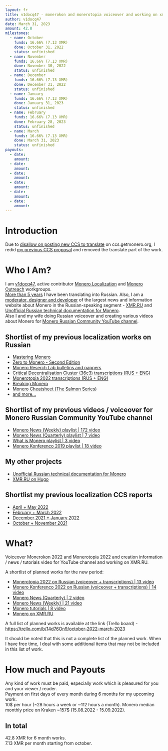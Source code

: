 ```yaml
---
layout: fr
title: v1docq47 - monerokon and monerotopia voiceover and working on xmr.ru
author: v1docq47
date: March 31, 2023
amount: 42.8
milestones:
  - name: October
    funds: 16.66% (7.13 XMR)
    done: October 31, 2022
    status: unfinished
  - name: November
    funds: 16.66% (7.13 XMR)
    done: November 30, 2022
    status: unfinished
  - name: December
    funds: 16.66% (7.13 XMR)
    done: December 31, 2022
    status: unfinished
  - name: January
    funds: 16.66% (7.13 XMR)
    done: January 31, 2023
    status: unfinished
  - name: February
    funds: 16.66% (7.13 XMR)
    done: February 28, 2023
    status: unfinished
  - name: March
    funds: 16.66% (7.13 XMR)
    done: March 31, 2023
    status: unfinished
payouts:
  - date:
    amount:
  - date:
    amount:
  - date:
    amount:
  - date:
    amount:
  - date:
    amount:
  - date:
    amount:
---
```


# Introduction

Due to [disallow on posting new CCS to translate](https://github.com/monero-project/meta/issues/732) on ccs.getmonero.org, I redid [my previous CCS proposal](https://repo.getmonero.org/monero-project/ccs-proposals/-/merge_requests/329) and removed the translate part of the work.

# Who I Am?

I am [v1docq47](https://github.com/v1docq47), active contributor [Monero Localization](https://translate.getmonero.org/user/v1docq47/) and [Monero Outreach](https://github.com/monero-ecosystem/outreach-docs/pulls?q=is%3Apr+is%3Aclosed+v1docq47) workgroups.  
[More than 5 years](https://github.com/pulls?q=is%3Apr+author%3Av1docq47+archived%3Afalse+is%3Aclosed+sort%3Acreated-asc) I have been translating into Russian. Also, I am a [moderator, designer and developer](https://github.com/xmr-ru/xmr_ru/commits/main) of the largest news and information website about Monero in the Russian-speaking segment - [XMR.RU](https://xmr.ru/) and [Unofficial Russian technical documentation for Monero](https://wiki.xmr.ru/).  
Also I and my wife doing Russian voiceover and creating various videos about Monero for [Monero Russian Community YouTube channel](https://www.youtube.com/channel/UChZc5PLsbP5zeFrmOYMKGmA).

## Shortlist of my previous localization works on Russian
- [Mastering Monero](https://github.com/monerobook/monerobook/pull/81)
- [Zero to Monero - Second Edition](https://github.com/UkoeHB/Monero-RCT-report/pull/9)
- [Monero Reserch Lab bulletins and pappers](https://github.com/xmr-ru/monero-research-lab-translations/tree/main/publications/bulletins)
- [Critical Decentralisation Cluster (36c3) transcriptions (RUS + ENG)](https://github.com/v1docq47/monero-cdc-36c3-transcriptions)
- [Monerotopia 2022 transcriptions (RUS + ENG)](https://github.com/v1docq47/monerotopia-2022-transcriptions)
- [Breaking Monero](https://github.com/monero-ecosystem/outreach-docs/tree/master/monero-outreach-docs/translations/ru/transcriptions/breaking_monero)
- [Monero Cheatsheet (The Salmon Series)](https://www.bybaro.it/Moh3po/)
- [and more...](https://github.com/pulls?q=is%3Apr+author%3Av1docq47+archived%3Afalse+is%3Aclosed)

## Shortlist of my previous videos / voiceover for Monero Russian Community YouTube channel
- [Monero News (Weekly) playlist | 172 video](https://www.youtube.com/watch?v=ixUamqRd3nc&list=PLQyX7h187qnQWtCN6brBXsB9QLEuaJWQO)
- [Monero News (Quarterly) playlist | 7 video](https://www.youtube.com/watch?v=XZD-b2gq9dQ&list=PLQyX7h187qnTrEQo1n1_-lxR5tk0qlRKo)
- [What is Monero playlist | 3 video](https://www.youtube.com/watch?v=FOsHxWG5jNs&list=PLQyX7h187qnTqq4_-EAnp4HZk9eJpMvZK)
- [Monero Konferenco 2019 playlist | 18 video](https://www.youtube.com/watch?v=56Tr03HzGJ8&list=PLQyX7h187qnSZG_PTYtO57_z_nFOlWWEM)

## My other projects
- [Unofficial Russian technical documentation for Monero](https://wiki.xmr.ru/)
- [XMR.RU on Hugo](https://github.com/xmr-ru/xmr_ru)

## Shortlist my previous localization CCS reports
- [April + May 2022](https://repo.getmonero.org/monero-project/ccs-proposals/-/merge_requests/280#note_16701)
- [February + March 2022](https://repo.getmonero.org/monero-project/ccs-proposals/-/merge_requests/280#note_15637)
- [December 2021 + January 2022](https://repo.getmonero.org/monero-project/ccs-proposals/-/merge_requests/240#note_14349)
- [October + November 2021](https://repo.getmonero.org/monero-project/ccs-proposals/-/merge_requests/240#note_11803)

# What?

Voiceover Monerokon 2022 and Monerotopia 2022 and creation information / news / tutorials video for YouTube channel and working on XMR.RU.

A shortlist of planned works for the new period:
- [Monerotopia 2022 on Russian (voiceover + transcriptions) | 13 video](https://trello.com/c/wDSM28Ip/5-monerotopia-2022-on-russian-voiceover)
- [Monero Konferenco 2022 on Russian (voiceover + transcriptions) | 14 video](https://trello.com/c/voUReLOW/1-monero-konferenco-2022-on-russian-voiceover)
- [Monero News (Quarterly) | 2 video](https://trello.com/c/SOflUox4/2-monero-news-quarterly)
- [Monero News (Weekly) | 21 video](https://trello.com/c/RHet1Snz/4-monero-news-weekly)
- [Monero tutorials | 8 video](https://trello.com/c/84t97TjC/6-monero-tutorials)
- [Monero on XMR.RU](https://xmr.ru/)

A full list of planned works is available at the link (Trello board) - https://trello.com/b/14d76On9/october-2022-march-2023

It should be noted that this is not a complete list of the planned work. When I have free time, I deal with some additional items that may not be included in this list of work.

# How much and Payouts

Any kind of work must be paid, especially work which is pleasured for you and your viewer / reader.  
Payment on first days of every month during 6 months for my upcoming work.  
10$ per hour (~28 hours a week or ~112 hours a month).
Monero median monthly price on Kraken ~157$ (15.08.2022 - 15.09.2022).

## In total

42.8 XMR for 6 month works.  
7.13 XMR per month starting from october.
